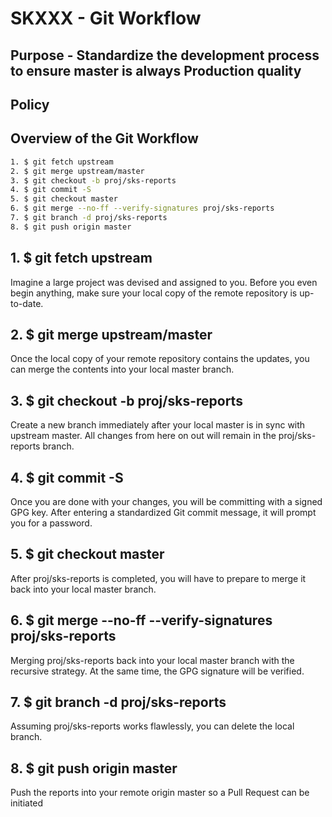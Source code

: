 # SKXXX - Git Workflow
## Purpose - Standardize the development process to ensure master is always Production quality
## Policy

## Overview of the Git Workflow
```bash
1. $ git fetch upstream
2. $ git merge upstream/master
3. $ git checkout -b proj/sks-reports
4. $ git commit -S
5. $ git checkout master
6. $ git merge --no-ff --verify-signatures proj/sks-reports
7. $ git branch -d proj/sks-reports
8. $ git push origin master
```

## 1. $ git fetch upstream
Imagine a large project was devised and assigned to you. Before you even begin anything, make sure your local copy of the remote repository is up-to-date.

## 2. $ git merge upstream/master
Once the local copy of your remote repository contains the updates, you can merge the contents into your local master branch.

## 3. $ git checkout -b proj/sks-reports
Create a new branch immediately after your local master is in sync with upstream master. All changes from here on out will remain in the proj/sks-reports branch.

## 4. $ git commit -S
Once you are done with your changes, you will be committing with a signed GPG key.  After entering a standardized Git commit message, it will prompt you for a password.

## 5. $ git checkout master
After proj/sks-reports is completed, you will have to prepare to merge it back into your local master branch.

## 6. $ git merge \-\-no-ff \-\-verify-signatures proj/sks-reports
Merging proj/sks-reports back into your local master branch with the recursive strategy. At the same time, the GPG signature will be verified.

## 7. $ git branch -d proj/sks-reports
Assuming proj/sks-reports works flawlessly, you can delete the local branch.

## 8. $ git push origin master
Push the reports into your remote origin master so a Pull Request can be initiated
